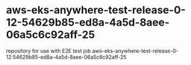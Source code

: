 # aws-eks-anywhere-test-release-0-12-54629b85-ed8a-4a5d-8aee-06a5c6c92aff-25
repository for use with E2E test job aws-eks-anywhere-test-release-0-12:54629b85-ed8a-4a5d-8aee-06a5c6c92aff-25
